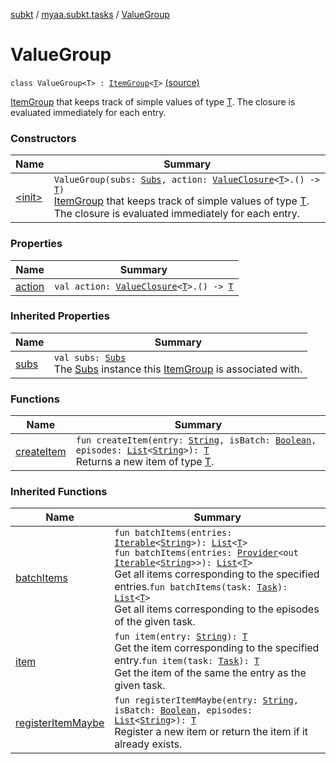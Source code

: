 [subkt](../../index.md) / [myaa.subkt.tasks](../index.md) / [ValueGroup](./index.md)

# ValueGroup

`class ValueGroup<T> : `[`ItemGroup`](../-item-group/index.md)`<`[`T`](index.md#T)`>` [(source)](https://github.com/Myaamori/SubKt/blob/0.1.19/src/main/kotlin/myaa/subkt/tasks/tasks.kt#L560)

[ItemGroup](../-item-group/index.md) that keeps track of simple values of type [T](index.md#T).
The closure is evaluated immediately for each entry.

### Constructors

| Name | Summary |
|---|---|
| [&lt;init&gt;](-init-.md) | `ValueGroup(subs: `[`Subs`](../-subs/index.md)`, action: `[`ValueClosure`](../-value-closure/index.md)`<`[`T`](index.md#T)`>.() -> `[`T`](index.md#T)`)`<br>[ItemGroup](../-item-group/index.md) that keeps track of simple values of type [T](index.md#T). The closure is evaluated immediately for each entry. |

### Properties

| Name | Summary |
|---|---|
| [action](action.md) | `val action: `[`ValueClosure`](../-value-closure/index.md)`<`[`T`](index.md#T)`>.() -> `[`T`](index.md#T) |

### Inherited Properties

| Name | Summary |
|---|---|
| [subs](../-item-group/subs.md) | `val subs: `[`Subs`](../-subs/index.md)<br>The [Subs](../-subs/index.md) instance this [ItemGroup](../-item-group/index.md) is associated with. |

### Functions

| Name | Summary |
|---|---|
| [createItem](create-item.md) | `fun createItem(entry: `[`String`](https://kotlinlang.org/api/latest/jvm/stdlib/kotlin/-string/index.html)`, isBatch: `[`Boolean`](https://kotlinlang.org/api/latest/jvm/stdlib/kotlin/-boolean/index.html)`, episodes: `[`List`](https://kotlinlang.org/api/latest/jvm/stdlib/kotlin.collections/-list/index.html)`<`[`String`](https://kotlinlang.org/api/latest/jvm/stdlib/kotlin/-string/index.html)`>): `[`T`](index.md#T)<br>Returns a new item of type [T](../-item-group/index.md#T). |

### Inherited Functions

| Name | Summary |
|---|---|
| [batchItems](../-item-group/batch-items.md) | `fun batchItems(entries: `[`Iterable`](https://kotlinlang.org/api/latest/jvm/stdlib/kotlin.collections/-iterable/index.html)`<`[`String`](https://kotlinlang.org/api/latest/jvm/stdlib/kotlin/-string/index.html)`>): `[`List`](https://kotlinlang.org/api/latest/jvm/stdlib/kotlin.collections/-list/index.html)`<`[`T`](../-item-group/index.md#T)`>`<br>`fun batchItems(entries: `[`Provider`](https://docs.gradle.org/current/javadoc/org/gradle/api/provider/Provider.html)`<out `[`Iterable`](https://kotlinlang.org/api/latest/jvm/stdlib/kotlin.collections/-iterable/index.html)`<`[`String`](https://kotlinlang.org/api/latest/jvm/stdlib/kotlin/-string/index.html)`>>): `[`List`](https://kotlinlang.org/api/latest/jvm/stdlib/kotlin.collections/-list/index.html)`<`[`T`](../-item-group/index.md#T)`>`<br>Get all items corresponding to the specified entries.`fun batchItems(task: `[`Task`](https://docs.gradle.org/current/javadoc/org/gradle/api/Task.html)`): `[`List`](https://kotlinlang.org/api/latest/jvm/stdlib/kotlin.collections/-list/index.html)`<`[`T`](../-item-group/index.md#T)`>`<br>Get all items corresponding to the episodes of the given task. |
| [item](../-item-group/item.md) | `fun item(entry: `[`String`](https://kotlinlang.org/api/latest/jvm/stdlib/kotlin/-string/index.html)`): `[`T`](../-item-group/index.md#T)<br>Get the item corresponding to the specified entry.`fun item(task: `[`Task`](https://docs.gradle.org/current/javadoc/org/gradle/api/Task.html)`): `[`T`](../-item-group/index.md#T)<br>Get the item of the same the entry as the given task. |
| [registerItemMaybe](../-item-group/register-item-maybe.md) | `fun registerItemMaybe(entry: `[`String`](https://kotlinlang.org/api/latest/jvm/stdlib/kotlin/-string/index.html)`, isBatch: `[`Boolean`](https://kotlinlang.org/api/latest/jvm/stdlib/kotlin/-boolean/index.html)`, episodes: `[`List`](https://kotlinlang.org/api/latest/jvm/stdlib/kotlin.collections/-list/index.html)`<`[`String`](https://kotlinlang.org/api/latest/jvm/stdlib/kotlin/-string/index.html)`>): `[`T`](../-item-group/index.md#T)<br>Register a new item or return the item if it already exists. |
